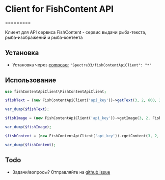# Client for FishContent API
=========

Клиент для API сервиса FishContent - сервис выдачи рыба-текста, рыба-изображений и рыба-контента

## Установка

* Установка через [composer](http://getcomposer.org/download/) ```"Spectre33/fishContentApiClient": "*"```

## Использование

```php
use fishContentApiClient\FishContentApiClient;

$fishText = (new FishContentApiClient('api_key'))->getText(3, 2, 600, 2, FishContentApiClient::TEXT_FORMAT_HTML);

var_dump($fishText);

$fishImage = (new FishContentApiClient('api_key'))->getImage(3, 2, FishContentApiClient::IMAGE_SIGE_LARGE, null, null);

var_dump($fishImage);

$fishContent = (new FishContentApiClient('api_key'))->getContent(3, 2, 300, 2, 5, FishContentApiClient::IMAGE_SIGE_LARGE);

var_dump($fishContent);
```

## Todo
* Задачи/вопросы? Отправляйте на [github issue](https://github.com/Spectre33/fishContentApiClient/issues)
